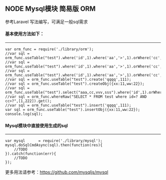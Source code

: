 ## NODE Mysql模块 简易版 ORM

参考Laravel 写法编写，可满足一般sql需求

#### 基本使用方法如下：
-------------
	var orm_func = require('./library/orm');
	//var sql = orm_func.useTable("test").where('id',1).where('aa','>',1).orWhere('cc','!=',1).delete();
	//var sql = orm_func.useTable("test").where('id',1).where('aa','>',1).orWhere('cc','!=',1).updateObj({xx:11,ww:22});
	//var sql = orm_func.useTable("test").where('id',1).where('aa','>',1).orWhere('cc','!=',1).update("qqq",111);
	//var sql = orm_func.useTable("test").create('qqqq',111);
	//var sql = orm_func.useTable("test").createObj({xx:11,ww:22});
	//var sql = orm_func.useTable("test").select("aaa,cc,vvv,sss").where('id',1).orWhere('cc','!=',1).groupBy('aa').groupBy('cc').orderBy('aa','asc').orderBy('xx','desc').limit(10,20).get();
	//var sql = orm_func.whereRaw("SELECT * FROM test where id=? AND cc>?",[1,222]).get();
	//var sql = orm_func.useTable("test").insert('qqqq',111);
	var sql = orm_func.useTable("test").insertObj({xx:11,ww:22});
	console.log(sql);

#### Mysql模块中直接使用生成的sql
-------------
	var mysql      = require('./library/mysql');
	mysql.doSqlCmdAsync(sql).then(function(res){
		//TODO
	}).catch(function(err){
		//TODO
	});

更多用法请参考：https://github.com/mysqljs/mysql

